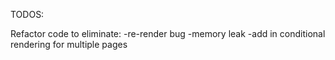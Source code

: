 TODOS:

Refactor code to eliminate:
  -re-render bug
  -memory leak
  -add in conditional rendering for multiple pages
  
